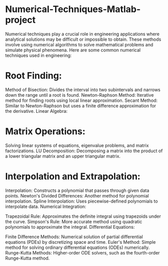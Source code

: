 # Numerical-Techniques-Matlab-project
Numerical techniques play a crucial role in engineering applications where analytical solutions may be difficult or impossible to obtain. 
These methods involve using numerical algorithms to solve mathematical problems and simulate physical phenomena. 
Here are some common numerical techniques used in engineering:

# Root Finding:

Method of Bisection: Divides the interval into two subintervals and narrows down the range until a root is found.
Newton-Raphson Method: Iterative method for finding roots using local linear approximation.
Secant Method: Similar to Newton-Raphson but uses a finite difference approximation for the derivative.
Linear Algebra:

# Matrix Operations: 
Solving linear systems of equations, eigenvalue problems, and matrix factorizations.
LU Decomposition: Decomposing a matrix into the product of a lower triangular matrix and an upper triangular matrix.

# Interpolation and Extrapolation:

 Interpolation: 
Constructs a polynomial that passes through given data points.
Newton's Divided Differences: Another method for polynomial interpolation.
Spline Interpolation: Uses piecewise-defined polynomials to interpolate data.
Numerical Integration:

 Trapezoidal Rule: 
Approximates the definite integral using trapezoids under the curve.
Simpson's Rule: More accurate method using quadratic polynomials to approximate the integral.
Differential Equations:

 Finite Difference Methods: 
Numerical solution of partial differential equations (PDEs) by discretizing space and time.
Euler's Method: Simple method for solving ordinary differential equations (ODEs) numerically.
Runge-Kutta Methods: Higher-order ODE solvers, such as the fourth-order Runge-Kutta method.
